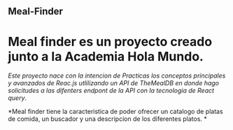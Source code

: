 ## Meal-Finder
# Meal finder es un proyecto creado junto a la Academia Hola Mundo.
*Este proyecto nace con la intencion de Practicas los conceptos principales y avanzados de Reac.js utlilizando un API de TheMealDB en donde hago solicitudes a las difenters endpont de la API con la tecnologia de React query*.

*Meal finder tiene la caracteristica de poder ofrecer un catalogo de platas de comida, un buscador y una descripcion de los diferentes platos. *
